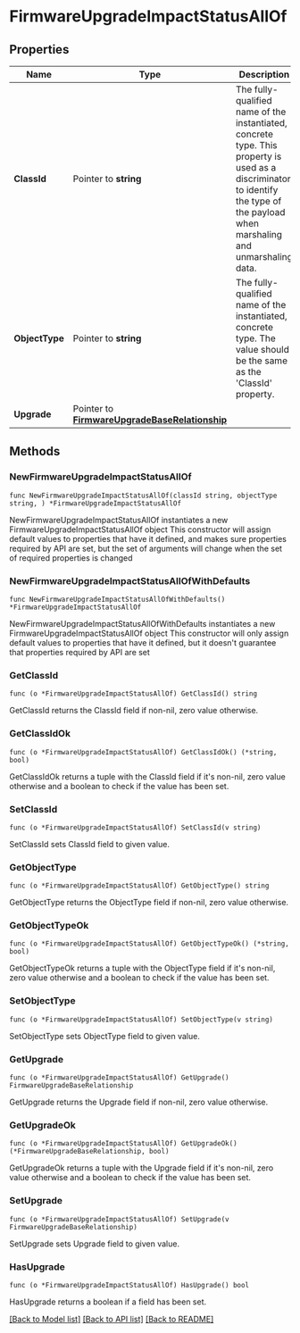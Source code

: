 # FirmwareUpgradeImpactStatusAllOf

## Properties

Name | Type | Description | Notes
------------ | ------------- | ------------- | -------------
**ClassId** | Pointer to **string** | The fully-qualified name of the instantiated, concrete type. This property is used as a discriminator to identify the type of the payload when marshaling and unmarshaling data. | [default to "firmware.UpgradeImpactStatus"]
**ObjectType** | Pointer to **string** | The fully-qualified name of the instantiated, concrete type. The value should be the same as the &#39;ClassId&#39; property. | [default to "firmware.UpgradeImpactStatus"]
**Upgrade** | Pointer to [**FirmwareUpgradeBaseRelationship**](firmware.UpgradeBase.Relationship.md) |  | [optional] 

## Methods

### NewFirmwareUpgradeImpactStatusAllOf

`func NewFirmwareUpgradeImpactStatusAllOf(classId string, objectType string, ) *FirmwareUpgradeImpactStatusAllOf`

NewFirmwareUpgradeImpactStatusAllOf instantiates a new FirmwareUpgradeImpactStatusAllOf object
This constructor will assign default values to properties that have it defined,
and makes sure properties required by API are set, but the set of arguments
will change when the set of required properties is changed

### NewFirmwareUpgradeImpactStatusAllOfWithDefaults

`func NewFirmwareUpgradeImpactStatusAllOfWithDefaults() *FirmwareUpgradeImpactStatusAllOf`

NewFirmwareUpgradeImpactStatusAllOfWithDefaults instantiates a new FirmwareUpgradeImpactStatusAllOf object
This constructor will only assign default values to properties that have it defined,
but it doesn't guarantee that properties required by API are set

### GetClassId

`func (o *FirmwareUpgradeImpactStatusAllOf) GetClassId() string`

GetClassId returns the ClassId field if non-nil, zero value otherwise.

### GetClassIdOk

`func (o *FirmwareUpgradeImpactStatusAllOf) GetClassIdOk() (*string, bool)`

GetClassIdOk returns a tuple with the ClassId field if it's non-nil, zero value otherwise
and a boolean to check if the value has been set.

### SetClassId

`func (o *FirmwareUpgradeImpactStatusAllOf) SetClassId(v string)`

SetClassId sets ClassId field to given value.


### GetObjectType

`func (o *FirmwareUpgradeImpactStatusAllOf) GetObjectType() string`

GetObjectType returns the ObjectType field if non-nil, zero value otherwise.

### GetObjectTypeOk

`func (o *FirmwareUpgradeImpactStatusAllOf) GetObjectTypeOk() (*string, bool)`

GetObjectTypeOk returns a tuple with the ObjectType field if it's non-nil, zero value otherwise
and a boolean to check if the value has been set.

### SetObjectType

`func (o *FirmwareUpgradeImpactStatusAllOf) SetObjectType(v string)`

SetObjectType sets ObjectType field to given value.


### GetUpgrade

`func (o *FirmwareUpgradeImpactStatusAllOf) GetUpgrade() FirmwareUpgradeBaseRelationship`

GetUpgrade returns the Upgrade field if non-nil, zero value otherwise.

### GetUpgradeOk

`func (o *FirmwareUpgradeImpactStatusAllOf) GetUpgradeOk() (*FirmwareUpgradeBaseRelationship, bool)`

GetUpgradeOk returns a tuple with the Upgrade field if it's non-nil, zero value otherwise
and a boolean to check if the value has been set.

### SetUpgrade

`func (o *FirmwareUpgradeImpactStatusAllOf) SetUpgrade(v FirmwareUpgradeBaseRelationship)`

SetUpgrade sets Upgrade field to given value.

### HasUpgrade

`func (o *FirmwareUpgradeImpactStatusAllOf) HasUpgrade() bool`

HasUpgrade returns a boolean if a field has been set.


[[Back to Model list]](../README.md#documentation-for-models) [[Back to API list]](../README.md#documentation-for-api-endpoints) [[Back to README]](../README.md)


